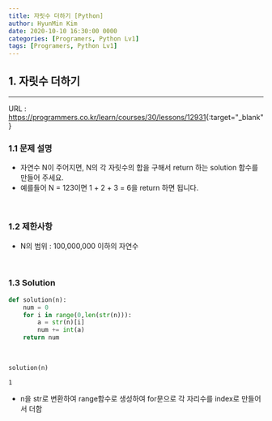 ```yaml
---
title: 자릿수 더하기 [Python]
author: HyunMin Kim
date: 2020-10-10 16:30:00 0000
categories: [Programers, Python Lv1]
tags: [Programers, Python Lv1]
---
```


## 1. 자릿수 더하기
---

URL :  <https://programmers.co.kr/learn/courses/30/lessons/12931>{:target="_blank"}

### 1.1 문제 설명
- 자연수 N이 주어지면, N의 각 자릿수의 합을 구해서 return 하는 solution 함수를 만들어 주세요.
- 예를들어 N = 123이면 1 + 2 + 3 = 6을 return 하면 됩니다.

<br>

### 1.2 제한사항
- N의 범위 : 100,000,000 이하의 자연수

<br>

### 1.3 Solution

```python
def solution(n):
    num = 0
    for i in range(0,len(str(n))):
        a = str(n)[i]
        num += int(a)
    return num
```

<br>

```python
solution(n)
```
    1

- n을 str로 변환하여 range함수로 생성하여 for문으로 각 자리수를 index로 만들어서 더함
